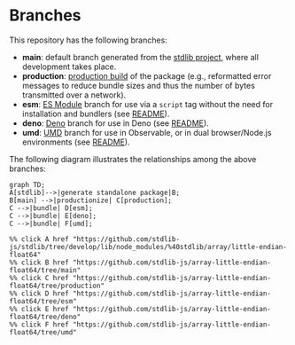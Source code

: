 <!--

@license Apache-2.0

Copyright (c) 2022 The Stdlib Authors.

Licensed under the Apache License, Version 2.0 (the "License");
you may not use this file except in compliance with the License.
You may obtain a copy of the License at

    http://www.apache.org/licenses/LICENSE-2.0

Unless required by applicable law or agreed to in writing, software
distributed under the License is distributed on an "AS IS" BASIS,
WITHOUT WARRANTIES OR CONDITIONS OF ANY KIND, either express or implied.
See the License for the specific language governing permissions and
limitations under the License.

-->

# Branches

This repository has the following branches:

-   **main**: default branch generated from the [stdlib project][stdlib-url], where all development takes place.
-   **production**: [production build][production-url] of the package (e.g., reformatted error messages to reduce bundle sizes and thus the number of bytes transmitted over a network).
-   **esm**: [ES Module][esm-url] branch for use via a `script` tag without the need for installation and bundlers (see [README][esm-readme]).
-   **deno**: [Deno][deno-url] branch for use in Deno (see [README][deno-readme]).
-   **umd**: [UMD][umd-url] branch for use in Observable, or in dual browser/Node.js environments (see [README][umd-readme]).

The following diagram illustrates the relationships among the above branches:

```mermaid
graph TD;
A[stdlib]-->|generate standalone package|B;
B[main] -->|productionize| C[production];
C -->|bundle| D[esm];
C -->|bundle| E[deno];
C -->|bundle| F[umd];

%% click A href "https://github.com/stdlib-js/stdlib/tree/develop/lib/node_modules/%40stdlib/array/little-endian-float64"
%% click B href "https://github.com/stdlib-js/array-little-endian-float64/tree/main"
%% click C href "https://github.com/stdlib-js/array-little-endian-float64/tree/production"
%% click D href "https://github.com/stdlib-js/array-little-endian-float64/tree/esm"
%% click E href "https://github.com/stdlib-js/array-little-endian-float64/tree/deno"
%% click F href "https://github.com/stdlib-js/array-little-endian-float64/tree/umd"
```

[stdlib-url]: https://github.com/stdlib-js/stdlib/tree/develop/lib/node_modules/%40stdlib/array/little-endian-float64
[production-url]: https://github.com/stdlib-js/array-little-endian-float64/tree/production
[deno-url]: https://github.com/stdlib-js/array-little-endian-float64/tree/deno
[deno-readme]: https://github.com/stdlib-js/array-little-endian-float64/blob/deno/README.md
[umd-url]: https://github.com/stdlib-js/array-little-endian-float64/tree/umd
[umd-readme]: https://github.com/stdlib-js/array-little-endian-float64/blob/umd/README.md
[esm-url]: https://github.com/stdlib-js/array-little-endian-float64/tree/esm
[esm-readme]: https://github.com/stdlib-js/array-little-endian-float64/blob/esm/README.md